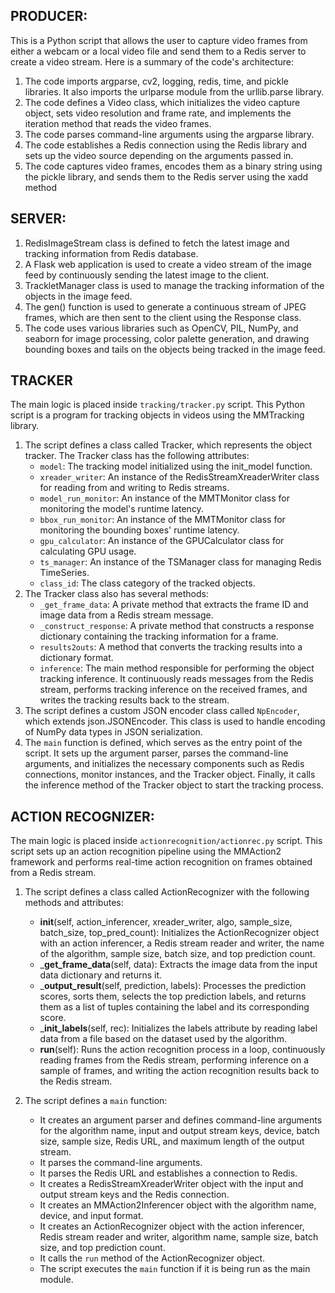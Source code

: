 ## PRODUCER:

This is a Python script that allows the user to capture video frames from either a webcam or a local video file and send them to a Redis server to create a video stream. Here is a summary of the code's architecture:

1. The code imports argparse, cv2, logging, redis, time, and pickle libraries. It also imports the urlparse module from the urllib.parse library.
2. The code defines a Video class, which initializes the video capture object, sets video resolution and frame rate, and implements the iteration method that reads the video frames.
3. The code parses command-line arguments using the argparse library.
4. The code establishes a Redis connection using the Redis library and sets up the video source depending on the arguments passed in.
5. The code captures video frames, encodes them as a binary string using the pickle library, and sends them to the Redis server using the xadd method


## SERVER:

1. RedisImageStream class is defined to fetch the latest image and tracking information from Redis database.
2. A Flask web application is used to create a video stream of the image feed by continuously sending the latest image to the client.
3. TrackletManager class is used to manage the tracking information of the objects in the image feed.
4. The gen() function is used to generate a continuous stream of JPEG frames, which are then sent to the client using the Response class.
5. The code uses various libraries such as OpenCV, PIL, NumPy, and seaborn for image processing, color palette generation, and drawing bounding boxes and tails on the objects being tracked in the image feed.

## TRACKER

The main logic is placed inside `tracking/tracker.py` script. This Python script is a program for tracking objects in videos using the MMTracking library.  
1. The script defines a class called Tracker, which represents the object tracker. The Tracker class has the following attributes:  
    * `model`: The tracking model initialized using the init_model function.  
    * `xreader_writer`: An instance of the RedisStreamXreaderWriter class for reading from and writing to Redis streams.  
    * `model_run_monitor`: An instance of the MMTMonitor class for monitoring the model's runtime latency.  
    * `bbox_run_monitor`: An instance of the MMTMonitor class for monitoring the bounding boxes' runtime latency.  
    * `gpu_calculator`: An instance of the GPUCalculator class for calculating GPU usage.  
    * `ts_manager`: An instance of the TSManager class for managing Redis TimeSeries.
    * `class_id`: The class category of the tracked objects.
2. The Tracker class also has several methods:  
   * `_get_frame_data`: A private method that extracts the frame ID and image data from a Redis stream message.  
   * `_construct_response`: A private method that constructs a response dictionary containing the tracking information for a frame.  
   * `results2outs`: A method that converts the tracking results into a dictionary format.
   *  `inference`: The main method responsible for performing the object tracking inference. It continuously reads messages from the Redis stream, performs tracking inference on the received frames, and writes the tracking results back to the stream.  
3. The script defines a custom JSON encoder class called `NpEncoder`, which extends json.JSONEncoder. This class is used to handle encoding of NumPy data types in JSON serialization.  
4. The `main` function is defined, which serves as the entry point of the script. It sets up the argument parser, parses the command-line arguments, and initializes the necessary components such as Redis connections, monitor instances, and the Tracker object. Finally, it calls the inference method of the Tracker object to start the tracking process.  



## ACTION RECOGNIZER:

The main logic is placed inside `actionrecognition/actionrec.py` script. This script sets up an action recognition pipeline using the MMAction2 framework and performs real-time action recognition on frames obtained from a Redis stream.  

1. The script defines a class called ActionRecognizer with the following methods and attributes:
   * __init__(self, action_inferencer, xreader_writer, algo, sample_size, batch_size, top_pred_count): Initializes the ActionRecognizer object with an action inferencer, a Redis stream reader and writer, the name of the algorithm, sample size, batch size, and top prediction count.
   * ___get_frame_data__(self, data): Extracts the image data from the input data dictionary and returns it.
   * ___output_result__(self, prediction, labels): Processes the prediction scores, sorts them, selects the top prediction labels, and returns them as a list of tuples containing the label and its corresponding score.
   * ___init_labels__(self, rec): Initializes the labels attribute by reading label data from a file based on the dataset used by the algorithm.
   * __run__(self): Runs the action recognition process in a loop, continuously reading frames from the Redis stream, performing inference on a sample of frames, and writing the action recognition results back to the Redis stream.

2. The script defines a `main` function:  
   * It creates an argument parser and defines command-line arguments for the algorithm name, input and output stream keys, device, batch size, sample size, Redis URL, and maximum length of the output stream.  
   * It parses the command-line arguments.  
   * It parses the Redis URL and establishes a connection to Redis.
   * It creates a RedisStreamXreaderWriter object with the input and output stream keys and the Redis connection.  
   * It creates an MMAction2Inferencer object with the algorithm name, device, and input format.  
   * It creates an ActionRecognizer object with the action inferencer, Redis stream reader and writer, algorithm name, sample size, batch size, and top prediction count.  
   * It calls the `run` method of the ActionRecognizer object.
   * The script executes the `main` function if it is being run as the main module.  
